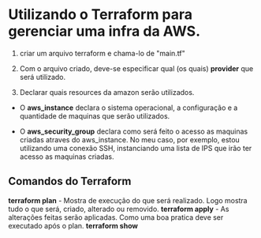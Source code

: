 # Utilizando o Terraform para gerenciar uma infra da AWS. 

1. criar um arquivo terraform e chama-lo de "main.tf"

2. Com o arquivo criado, deve-se especificar qual (os quais) **provider** que será utilizado.

3. Declarar quais resources da amazon serão utilizados. 
 - O **aws_instance**  declara o sistema operacional, a configuração e a quantidade de maquinas que serão utilizados.

 - O **aws_security_group** declara como será feito o acesso as maquinas criadas atraves do aws_instance. No meu caso, por exemplo, estou utilizando uma conexão SSH, instanciando uma lista de IPS que irão ter acesso as maquinas criadas.



## Comandos do Terraform
**terraform plan** - Mostra de execução do que será realizado. Logo mostra tudo o que será, criado, alterado ou removido.
**terraform apply** - As alterações feitas serão aplicadas. Como uma boa pratica deve ser executado após o plan.
**terraform show**